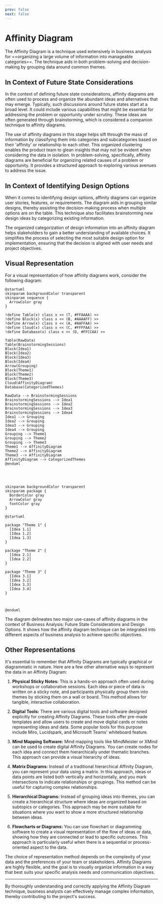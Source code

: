 ```yaml
---
prev: false
next: false
---
```


# Affinity Diagram

The Affinity Diagram is a technique used extensively in business analysis for ==organizing a large volume of information into manageable categories==. The technique aids in both problem-solving and decision-making by grouping data around common themes.

## In Context of Future State Considerations

In the context of defining future state considerations, affinity diagrams are often used to process and organize the abundant ideas and alternatives that may emerge. Typically, such discussions around future states start at a broad level. It could include various capabilities that might be essential for addressing the problem or opportunity under scrutiny. These ideas are often generated through brainstorming, which is considered a companion technique to affinity diagrams.

The use of affinity diagrams in this stage helps sift through the mass of information by classifying them into categories and subcategories based on their 'affinity' or relationship to each other. This organized clustering enables the product team to glean insights that may not be evident when considering the data in isolation. In problem-solving, specifically, affinity diagrams are beneficial for organizing related causes of a problem or opportunity. It provides a structured approach to exploring various avenues to address the issue.

## In Context of Identifying Design Options

When it comes to identifying design options, affinity diagrams can organize user stories, features, or requirements. The diagram aids in grouping similar designs, thereby assisting the decision-making process when multiple options are on the table. This technique also facilitates brainstorming new design ideas by categorizing existing information.

The organized categorization of design information into an affinity diagram helps stakeholders to gain a better understanding of available choices. It simplifies the process of selecting the most suitable design option for implementation, ensuring that the decision is aligned with user needs and project objectives.

## Visual Representation

For a visual representation of how affinity diagrams work, consider the following diagram:

```plantuml
@startuml
skinparam backgroundColor transparent
skinparam sequence {
  ArrowColor gray
}

!define Table(x) class x << (T, #FFAAAA) >>
!define Block(x) class x << (B, #AAAAFF) >>
!define Arrow(x) class x << (A, #AAFFAA) >>
!define Cloud(x) class x << (C, #FFFFAA) >>
!define Database(x) class x << (D, #FFCCAA) >>

Table(RawData)
Table(BrainstormingSessions)
Block(Idea1)
Block(Idea2)
Block(Idea3)
Block(Idea4)
Arrow(Grouping)
Block(Theme1)
Block(Theme2)
Block(Theme3)
Cloud(AffinityDiagram)
Database(CategorizedThemes)

RawData --> BrainstormingSessions
BrainstormingSessions --> Idea1
BrainstormingSessions --> Idea2
BrainstormingSessions --> Idea3
BrainstormingSessions --> Idea4
Idea1 --> Grouping
Idea2 --> Grouping
Idea3 --> Grouping
Idea4 --> Grouping
Grouping --> Theme1
Grouping --> Theme2
Grouping --> Theme3
Theme1 --> AffinityDiagram
Theme2 --> AffinityDiagram
Theme3 --> AffinityDiagram
AffinityDiagram --> CategorizedThemes
@enduml
```

<br/><br/>

```plantuml
skinparam backgroundColor transparent
skinparam package {
  BorderColor gray
  ArrowColor gray
  fontColor gray
}

@startuml

package "Theme 1" {
  [Idea 1.1]
  [Idea 1.2]
  [Idea 1.3]
}

package "Theme 2" {
  [Idea 2.1]
  [Idea 2.2]
}

package "Theme 3" {
  [Idea 3.1]
  [Idea 3.2]
  [Idea 3.3]
  [Idea 3.4]
}



@enduml
```

The diagram delineates two major use-cases of affinity diagrams in the context of Business Analysis: Future State Considerations and Design Options. It shows how the affinity diagram technique can be integrated into different aspects of business analysis to achieve specific objectives.

## Other Representations

It's essential to remember that Affinity Diagrams are typically graphical or diagrammatic in nature. Here are a few other alternative ways to represent the data in an Affinity Diagram:

1. **Physical Sticky Notes:** This is a hands-on approach often used during workshops or collaborative sessions. Each idea or piece of data is written on a sticky note, and participants physically group them into themes by sticking them on a wall or board. This method allows for tangible, interactive collaboration.

2. **Digital Tools:** There are various digital tools and software designed explicitly for creating Affinity Diagrams. These tools offer pre-made templates and allow users to create and move digital cards or notes representing ideas and data. Some popular tools for this purpose include Miro, Lucidspark, and Microsoft Teams' whiteboard feature.

3. **Mind Mapping Software:** Mind mapping tools like MindMeister or XMind can be used to create digital Affinity Diagrams. You can create nodes for each idea and connect them hierarchically under thematic branches. This approach can provide a visual hierarchy of ideas.

4. **Matrix Diagrams:** Instead of a traditional hierarchical Affinity Diagram, you can represent your data using a matrix. In this approach, ideas or data points are listed both vertically and horizontally, and you mark intersections to indicate relationships or groupings. This method can be useful for capturing complex relationships.

5. **Hierarchical Diagrams:** Instead of grouping ideas into themes, you can create a hierarchical structure where ideas are organized based on subtopics or categories. This approach may be more suitable for situations where you want to show a more structured relationship between ideas.

6. **Flowcharts or Diagrams:** You can use flowchart or diagramming software to create a visual representation of the flow of ideas or data, showing how they are connected or lead to specific outcomes. This approach is particularly useful when there is a sequential or process-oriented aspect to the data.

The choice of representation method depends on the complexity of your data and the preferences of your team or stakeholders. Affinity Diagrams are highly flexible, and the goal is to visually organize information in a way that best suits your specific analysis needs and communication objectives.

---

By thoroughly understanding and correctly applying the Affinity Diagram technique, business analysts can effectively manage complex information, thereby contributing to the project's success.
